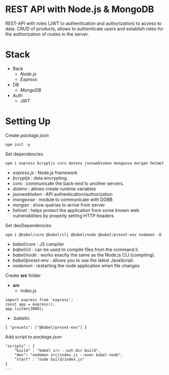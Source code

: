 # **REST API with Node.js & MongoDB**

REST-API with roles (JWT to authentication and authorization) to access to data.
CRUD of products, allows to authenticate users and establish roles for the authorization of routes in the server.

# Stack
* Back
	*  *Node.js*
	*  *Express*
* DB
	*  *MongoDB*
* Auth
	* JWT


# Setting Up

Create *package.json*

    npm init -y

Set dependencies

    npm i express bcryptjs cors dotenv jsonwebtoken mongoose morgan helmet

* *express.js* : Node.js framework
* *bcryptjs* : data encrypting.
* *cors* : communicate the back-end to another servers.
* *dotenv* :  allows create runtime variables
* *jsonwebtoken* : API authentication/authorization
* *mongoose* :  module to communicate with DDBB
* *morgan* : show queries to arrive from server
* *helmet* : helps protect the application from some known web vulnerabilities by properly 		setting HTTP headers

Set devDependencies

`npm i @babel/core @babel/cli @babel/node @babel/preset-env nodemon -D`

* *babel/core* : JS compiler
* *babel/cli* : can be used to compile files from the command li.
* *babel/node* : works exactly the same as the Node.js CLI  (compiling).
* *babel/preset-env* :  allows you to use the latest JavaScript.
* *nodemon* : restarting the node application when file changes 

Create **src** folder 
* **src**
	* index.js
```
import express from 'express';
const app = express();
app.listen(3000);
```

* .babelrc

 `{ "presets": ["@babel/preset-env"] }`

Add script to *package.json*
```
"scripts" : {
    "build" : "babel src --out-dir build",
    "dev": "nodemon src/index.js --exec babel-node",
    "start" : "node build/index.js"
}
...	
```